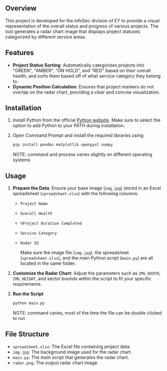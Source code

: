## Overview
This project is developed for the InfoSec division of EY to provide a visual representation of the overall status and progress of various projects. The tool generates a radar chart image that displays project statuses categorized by different service areas.

## Features
- **Project Status Sorting**: Automatically categorizes projects into "GREEN", "AMBER", "ON HOLD", and "RED" based on their overall health, and sorts them based off of what service category they belong to.
- **Dynamic Position Calculation**: Ensures that project markers do not overlap on the radar chart, providing a clear and concise visualization.

## Installation

1. Install Python from the official [Python website](https://www.python.org/downloads/). Make sure to select the option to add Python to your PATH during installation.
2. Open Command Prompt and install the required libraries using:

   ```bash
   pip install pandas matplotlib openpyxl numpy
   ```
   NOTE: command and process varies slightly on different operating systems

## Usage
1. **Prepare the Data**: Ensure your base image (`img.jpg`) stored in an Excel spreadsheet (`spreadsheet.xlsx`) with the following columns:
   - `Project Name`
   - `Overall Health`
   - `%Project Duration Completed`
   - `Service Category`
   - `Radar ID`

     Make sure the image file (`img.jpg`), the spreadsheet (`spreadsheet.xlsx`), and the main Python script (`main.py`) are all located in the same folder.

2. **Customize the Radar Chart**: Adjust the parameters such as `IMG_WIDTH`, `IMG_HEIGHT`, and sector bounds within the script to fit your specific requirements.

3. **Run the Script**
   ```bash
   python main.py
   ```
   NOTE: command varies, most of the time the file can be double clicked to run

## File Structure
- `spreadsheet.xlsx`: The Excel file containing project data.
- `img.jpg`: The background image used for the radar chart.
- `main.py`: The main script that generates the radar chart.
- `radar.png`: The output radar chart image.
